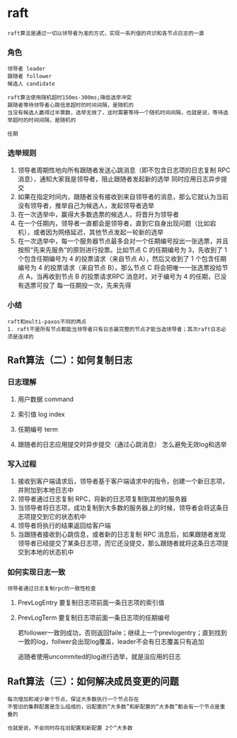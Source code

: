 # raft
    raft算法是通过一切以领导者为准的方式，实现一系列值的共识和各节点日志的一直

### 角色
    领导者 leader
    跟随者 follower
    候选人 candidate

    raft算法使用随机超时150ms-300ms;降低选举冲突
    跟随者等待领导者心跳信息超时的时间间隔，是随机的
    当没有候选人赢得过半票数，选举无效了，这时需要等待一个随机时间间隔，也就是说，等待选举超时的时间间隔，是随机的

    任期

### 选举规则
1. 领导者周期性地向所有跟随者发送心跳消息（即不包含日志项的日志复制 RPC 消息），通知大家我是领导者，阻止跟随者发起新的选举
    同时应用日志异步提交
1. 如果在指定时间内，跟随者没有接收到来自领导者的消息，那么它就认为当前没有领导者，推举自己为候选人，发起领导者选举
1. 在一次选举中，赢得大多数选票的候选人，将晋升为领导者
1. 在一个任期内，领导者一直都会是领导者，直到它自身出现问题（比如宕机），或者因为网络延迟，其他节点发起一轮新的选举
1. 在一次选举中，每一个服务器节点最多会对一个任期编号投出一张选票，并且按照“先来先服务”的原则进行投票。比如节点 C 的任期编号为 3，先收到了 1 个包含任期编号为 4 的投票请求（来自节点 A），然后又收到了 1 个包含任期编号为 4 的投票请求（来自节点 B）。那么节点 C 将会把唯一一张选票投给节点 A，当再收到节点 B 的投票请求RPC 消息时，对于编号为 4 的任期，已没有选票可投了
    每一任期投一次，先来先得
### 小结
    raft和multi-paxos不同的两点
    1. raft不是所有节点都能当领导者只有日志最完整的节点才能当选领导者；其次raft日志必须是连续的

## Raft算法（二）：如何复制日志

### 日志理解
1. 用户数据 command
1. 索引值 log index
1. 任期编号 term

1. 跟随者的日志应用提交时异步提交（通过心跳消息）
    怎么避免无效log和选举

### 写入过程
1. 接收到客户端请求后，领导者基于客户端请求中的指令，创建一个新日志项，并附加到本地日志中
1. 领导者通过日志复制 RPC，将新的日志项复制到其他的服务器
1. 当领导者将日志项，成功复制到大多数的服务器上的时候，领导者会将这条日志项提交到它的状态机中
1. 领导者将执行的结果返回给客户端
1. 当跟随者接收到心跳信息，或者新的日志复制 RPC 消息后，如果跟随者发现领导者已经提交了某条日志项，而它还没提交，那么跟随者就将这条日志项提交到本地的状态机中

### 如何实现日志一致
    领导者通过日志复制rpc的一致性检查

1. PrevLogEntry
    要复制日志项前面一条日志项的索引值
1. PrevLogTerm
    要复制日志项前面一条日志项的任期编号

    若follower一致则成功，否则返回faile；继续上一个prevlogentry；直到找到一致的log，follwer会出现log覆盖，leader不会有日志覆盖只有追加

    追随者使用uncommited的log进行选举，就是没应用的日志

## Raft算法（三）：如何解决成员变更的问题
    每次增加和减少单个节点，保证大多数执行一个节点存在
    不管旧的集群配置是怎么组成的，旧配置的“大多数”和新配置的“大多数”都会有一个节点是重叠的
    
    也就是说，不会同时存在旧配置和新配置 2个“大多数
